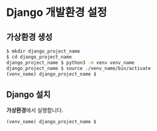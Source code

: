 # Django 개발환경 설정

## 가상환경 생성

```bash
$ mkdir django_project_name
$ cd django_project_name
django_project_name $ python3 -m venv venv_name
django_project_name $ source ./venv_name/bin/activate
(venv_name) django_project_name $
```

## Django 설치

**가상환경**에서 실행합니다.

```
(venv_name) django_project_name $ 
```
